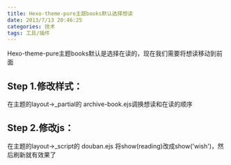 ```yaml
---
title: Hexo-theme-pure主题books默认选择想读
date: 2013/7/13 20:46:25
categories: 技术
tags: 工具/插件
---
```


Hexo-theme-pure主题books默认是选择在读的，现在我们需要将想读移动到前面
## Step 1.修改样式：
   在主题的layout->_partial的 archive-book.ejs调换想读和在读的顺序

## Step 2.修改js：
   在主题的layout->_script的 douban.ejs 将show(reading)改成show('wish')，然后刷新就有效果了


